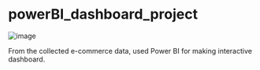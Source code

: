 # powerBI_dashboard_project
![image](https://github.com/user-attachments/assets/1f94998e-2e68-4be5-b788-b28c059f9741)

From the collected e-commerce data, used Power BI for making interactive dashboard.
